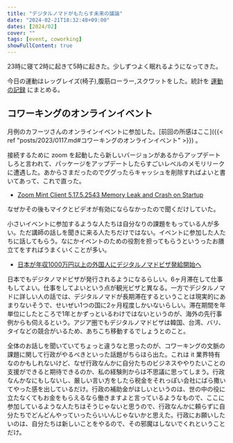 ```yaml
---
title: "デジタルノマドがもたらす未来の議論"
date: "2024-02-21T18:32:48+09:00"
dates: [2024/02]
cover: ""
tags: [event, coworking]
showFullContent: true
---
```


23時に寝て2時に起きて5時に起きた。少しずつよく眠れるようになってきた。

今日の運動はレッグレイズ(椅子),腹筋ローラー,スクワットをした。統計を [運動の記録](https://docs.google.com/spreadsheets/d/1bg85QtM-LciUgey8I79uI7vW2PEwsP6TVdeIRVkACBg/edit?usp=sharing) にまとめる。

## コワーキングのオンラインイベント

月例のカフーツさんのオンラインイベントに参加した。[前回の所感はここ]({{< ref "posts/2023/0117.md#コワーキングのオンラインイベント" >}}) 。

接続するために zoom を起動したら新しいバージョンがあるからアップデートしろと言われて、パッケージをアップデートしたらすごいレベルのメモリリークに遭遇した。あからさまだったのでググったらキャッシュを削除すればよいと書いてあって、これで直った。

* [Zoom Mint Client 5.17.5.2543 Memory Leak and Crash on Startup](https://community.zoom.com/t5/Meetings/Zoom-Mint-Client-5-17-5-2543-Memory-Leak-and-Crash-on-Startup/m-p/167354)

なぜかその後もマイクとビデオが有効にならなかったので聞くだけしていた。

小さいイベントに参加するような人たちは自分なりの課題をもっている人が多い。ただ講師の話しを聞きに来る人たちだけではない。イベントに参加した人たちに話してもらう。なにかイベントのための役割を担ってもらうというったお膳立てをすればうまくいくことが多い。

* [日本が年収1000万円以上の外国人にデジタルノマドビザ発給開始へ](https://news.yahoo.co.jp/articles/48a035846a86767e1be5c043976752f4e2a466e6)

日本でもデジタノマドビザが発行されるようになるらしい。6ヶ月滞在して仕事もしてよい。仕事をしてよいという点が観光ビザと異なる。一方でデジタルノマドに詳しい人の話では、デジタルノマドが長期滞在するということは現実的にあまりないそうで、せいぜい1つの国に2ヶ月程度しかいないらしい。滞在期間を年単位にしたところで1年とかずっといるわけではないというのが、海外の先行事例からも伺えるという。アジア圏でもデジタルノマドビザは韓国、台湾、バリ、タイなどの競合がいるため、あちこち移動するでしょうとのこと。

全体のお話しを聞いていてちょっと違うなと思ったのが、コワーキングの文脈の課題に関して行政がやるべきといった話題がちらほら出た。これは it 業界特有なのかもしれないけど、なぜ行政なんかに自分たちのビジネスややりたいことの支援ができると期待できるのか、私の経験則からは不思議に思ってしまう。行政なんかなにもしないし、厳しい言い方をしたら税金をそれっぽい会社にばら撒いてやった感を出しているだけ。行政の補助金がほしいというのは、世の中の役に立たなくてもお金をもらえるなら働きますよと言っているようなもので、ここに参加しているような人たちはそうじゃないと思うので、行政なんかに頼らずに自分たちでどんどんやっていったらいいんじゃないかと思えた。行政にお願いしたいのは、自分たちは新しいことをやるので、その邪魔はしないでくれということだけ。
